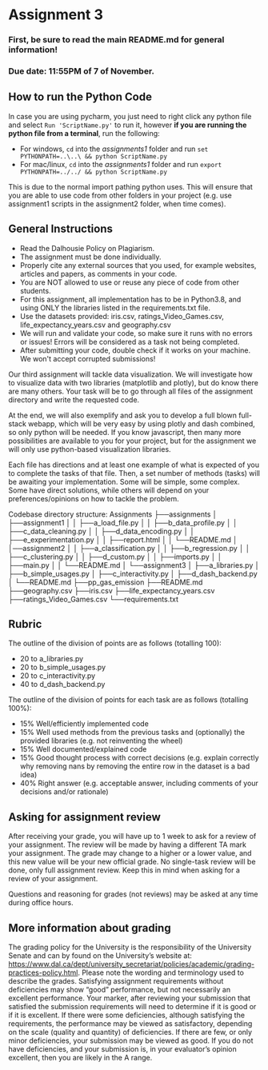 # Assignment 3

### First, be sure to read the main README.md for general information!
### Due date: 11:55PM of 7 of November.

## How to run the Python Code
In case you are using pycharm, you just need to right click any python file and select `Run 'ScriptName.py'` to run it, however **if you are running the python file from a terminal**, run the following:
* For windows, `cd` into the *assignments1* folder and run `set PYTHONPATH=..\..\ && python ScriptName.py`
* For mac/linux, `cd` into the *assignments1* folder and run `export PYTHONPATH=../../ && python ScriptName.py`

This is due to the normal import pathing python uses. This will ensure that you are able to use code from other folders in your project (e.g. use assignment1 scripts in the assignment2 folder, when time comes).

## General Instructions
* Read the Dalhousie Policy on Plagiarism.
* The assignment must be done individually.
* Properly cite any external sources that you used, for example websites, articles and papers, as comments in your code.
* You are NOT allowed to use or reuse any piece of code from other students.
* For this assignment, all implementation has to be in Python3.8, and using ONLY the libraries listed in the requirements.txt file.
* Use the datasets provided: iris.csv, ratings_Video_Games.csv, life_expectancy_years.csv and geography.csv
* We will run and validate your code, so make sure it runs with no errors or issues! Errors will be considered as a task not being completed.
* After submitting your code, double check if it works on your machine. We won't accept corrupted submissions!

Our third assignment will tackle data visualization. We will investigate how to visualize data with two libraries (matplotlib and plotly), but do know there are many others. Your task will be to go through all files of the assignment directory and write the requested code.

At the end, we will also exemplify and ask you to develop a full blown full-stack webapp, which will be very easy by using plotly and dash combined, so only python will be needed. If you know javascript, then many more possibilities are available to you for your project, but for the assignment we will only use python-based visualization libraries.

Each file has directions and at least one example of what is expected of you to complete the tasks of that file. Then, a set number of methods (tasks) will be awaiting your implementation. Some will be simple, some complex. Some have direct solutions, while others will depend on your preferences/opinions on how to tackle the problem.

Codebase directory structure:
Assignments
├──assignments
│ ├──assignment1
│ │ ├──a_load_file.py
│ │ ├──b_data_profile.py
│ │ ├──c_data_cleaning.py
│ │ ├──d_data_encoding.py
│ │ ├──e_experimentation.py
│ │ ├──report.html
│ │ └──README.md
│ │──assignment2
│ │ ├──a_classification.py
│ │ ├──b_regression.py
│ │ ├──c_clustering.py
│ │ ├──d_custom.py
│ │ ├──imports.py
│ │ ├──main.py
│ │ └──README.md
│ └──assignment3
│   ├──a_libraries.py
│   ├──b_simple_usages.py
│   ├──c_interactivity.py
│   ├──d_dash_backend.py
│   └──README.md
├──pp_gas_emission
├──README.md
├──geography.csv
├──iris.csv
├──life_expectancy_years.csv
├──ratings_Video_Games.csv
└──requirements.txt

## Rubric
The outline of the division of points are as follows (totalling 100):
* 20 to a_libraries.py
* 20 to b_simple_usages.py
* 20 to c_interactivity.py
* 40 to d_dash_backend.py

The outline of the division of points for each task are as follows (totalling 100%):
* 15% Well/efficiently implemented code
* 15% Well used methods from the previous tasks and (optionally) the provided libraries (e.g. not reinventing the wheel)
* 15% Well documented/explained code
* 15% Good thought process with correct decisions (e.g. explain correctly why removing nans by removing the entire row in the dataset is a bad idea)
* 40% Right answer (e.g. acceptable answer, including comments of your decisions and/or rationale)

## Asking for assignment review

After receiving your grade, you will have up to 1 week to ask for a review of your assignment. The review will be made by having a different TA mark your assignment. The grade may change to a higher or a lower value, and this new value will be your new official grade. No single-task review will be done, only full assignment review. Keep this in mind when asking for a review of your assignment.

Questions and reasoning for grades (not reviews) may be asked at any time during office hours.

## More information about grading

The grading policy for the University is the responsibility of the University Senate and can by found on the University’s website at: https://www.dal.ca/dept/university_secretariat/policies/academic/grading-practices-policy.html. Please note the wording and terminology used to describe the grades. Satisfying assignment requirements without deficiencies may show “good” performance, but not necessarily an excellent performance. Your marker, after reviewing your submission that satisfied the submission requirements will need to determine if it is good or if it is excellent. If there were some deficiencies, although satisfying the requirements, the performance may be viewed as satisfactory, depending on the scale (quality and quantity) of deficiencies. If there are few, or only minor deficiencies, your submission may be viewed as good. If you do not have deficiencies, and your submission is, in your evaluator’s opinion excellent, then you are likely in the A range.
